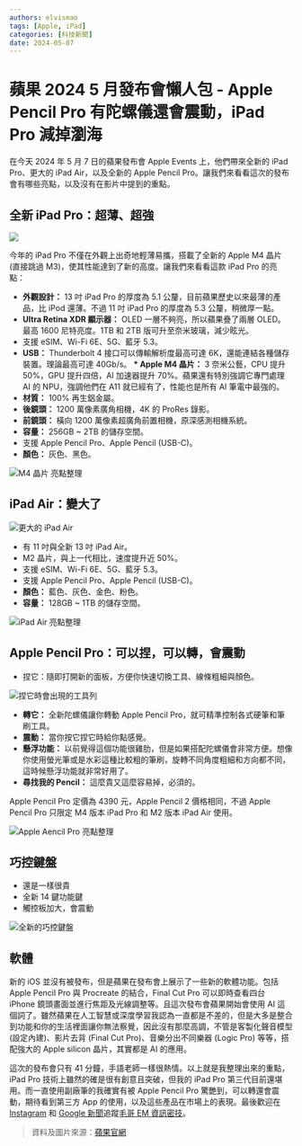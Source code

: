 ```yaml
---
authors: elvismao
tags: [Apple, iPad]
categories: [科技新聞]
date: 2024-05-07
---
```


# 蘋果 2024 5 月發布會懶人包 - Apple Pencil Pro 有陀螺儀還會震動，iPad Pro 減掉瀏海

在今天 2024 年 5 月 7 日的蘋果發布會 Apple Events 上，他們帶來全新的 iPad Pro、更大的 iPad Air，以及全新的 Apple Pencil Pro。讓我們來看看這次的發布會有哪些亮點，以及沒有在影片中提到的重點。

## 全新 iPad Pro：超薄、超強

![](look-pro.webp)

今年的 iPad Pro 不僅在外觀上出奇地輕薄易攜，搭載了全新的 Apple M4 晶片 (直接跳過 M3)，使其性能達到了新的高度。讓我們來看看這款 iPad Pro 的亮點：

-   **外觀設計：** 13 吋 iPad Pro 的厚度為 5.1 公釐，目前蘋果歷史以來最薄的產品，比 iPod 還薄。不過 11 吋 iPad Pro 的厚度為 5.3 公釐，稍微厚一點。
-   **Ultra Retina XDR 顯示器：** OLED 一層不夠亮，所以蘋果疊了兩層 OLED。最高 1600 尼特亮度。1TB 和 2TB 版可升至奈米玻璃，減少眩光。
-   支援 eSIM、Wi-Fi 6E、5G、藍牙 5.3。
-   **USB：** Thunderbolt 4 接口可以傳輸解析度最高可達 6K，還能連結各種儲存裝置。理論最高可達 40Gb/s。
    **\* Apple M4 晶片：** 3 奈米公藝，CPU 提升 50%，GPU 提升四倍，AI 加速器提升 70%。蘋果還有特別強調它專門處理 AI 的 NPU，強調他們在 A11 就已經有了，性能也是所有 AI 筆電中最強的。
-   **材質：** 100% 再生鋁金屬。
-   **後鏡頭：** 1200 萬像素廣角相機，4K 的 ProRes 錄影。
-   **前鏡頭：** 橫向 1200 萬像素超廣角前置相機，原深感測相機系統。
-   **容量：** 256GB ~ 2TB 的儲存空間。
-   支援 Apple Pencil Pro、Apple Pencil (USB-C)。
-   **顏色：** 灰色、黑色。

![M4 晶片 亮點整理](m4.webp)

## iPad Air：變大了

![更大的 iPad Air](big-air.webp)

-   有 11 吋與全新 13 吋 iPad Air。
-   M2 晶片，與上一代相比，速度提升近 50%。
-   支援 eSIM、Wi-Fi 6E、5G、藍牙 5.3。
-   支援 Apple Pencil Pro、Apple Pencil (USB-C)。
-   **顏色：** 藍色、灰色、金色、粉色。
-   **容量：** 128GB ~ 1TB 的儲存空間。

![iPad Air 亮點整理](air.webp)

## Apple Pencil Pro：可以捏，可以轉，會震動

-   捏它：隨即打開新的面板，方便你快速切換工具、線條粗細與顏色。

![捏它時會出現的工具列](pencil-menu.webp)

-   **轉它：** 全新陀螺儀讓你轉動 Apple Pencil Pro，就可精準控制各式硬筆和筆刷工具。
-   **震動：** 當你按它捏它時給你點感覺。
-   **懸浮功能：** 以前覺得這個功能很雞肋，但是如果搭配陀螺儀會非常方便。想像你使用螢光筆或是水彩這種比較粗的筆刷，旋轉不同角度粗細和方向都不同，這時候懸浮功能就非常好用了。
-   **尋找我的 Pencil：** 這麼貴又這麼容易掉，必須的。

Apple Pencil Pro 定價為 4390 元，Apple Pencil 2 價格相同，不過 Apple Pencil Pro 只限定 M4 版本 iPad Pro 和 M2 版本 iPad Air 使用。

![Apple Aencil Pro 亮點整理](pencil.webp)

## 巧控鍵盤

-   還是一樣很貴
-   全新 14 鍵功能鍵
-   觸控板加大，會震動

![全新的巧控鍵盤](magic_keyboard.webp)

## 軟體

新的 iOS 並沒有被發布，但是蘋果在發布會上展示了一些新的軟體功能。包括 Apple Pencil Pro 與 Procreate 的結合，Final Cut Pro 可以即時查看四台 iPhone 鏡頭畫面並進行焦距及光線調整等。且這次發布會蘋果開始會使用 AI 這個詞了。雖然蘋果在人工智慧或深度學習我認為一直都是不差的，但是大多是整合到功能和你的生活裡面讓你無法察覺，因此沒有那麼高調，不管是客製化聲音模型 (設定內建)、影片去背 (Final Cut Pro)、音樂分出不同樂器 (Logic Pro) 等等，搭配強大的 Apple silicon 晶片，其實都是 AI 的應用。

這次的發布會只有 41 分鐘，手語老師一樣很熱情。以上就是我整理出來的重點，iPad Pro 技術上雖然的確是很有創意且突破，但我的 iPad Pro 第三代目前還堪用。而一直使用副廠筆的我確實有被 Apple Pencil Pro 驚艷到，可以轉還會震動，期待看到第三方 App 的使用，以及這些產品在市場上的表現。最後歡迎在 [Instagram](https://www.instagram.com/emtech.cc) 和 [Google 新聞](https://news.google.com/publications/CAAqBwgKMKXLvgswsubVAw?ceid=TW:zh-Hant&oc=3)追蹤[毛哥 EM 資訊密技](https://emtech.cc/)。

> 資料及圖片來源：[蘋果官網](https://www.apple.com/tw/)
